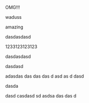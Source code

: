 OMG!!!

waduss

amazing 

dasdasdasd

1233123123123

dasdasdasd

dasdasd

adasdas das das das d asd as d dasd

dasda

dasd
casdasd
sd
asdsa
das
das
d

